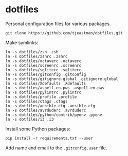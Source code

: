 dotfiles
========
Personal configuration files for various packages.

```
git clone https://github.com/tjeastman/dotfiles.git
```

Make symlinks:
```
ln -s dotfiles/zsh .zsh
ln -s dotfiles/zshrc .zshrc
ln -s dotfiles/octaverc .octaverc
ln -s dotfiles/screenrc .screenrc
ln -s dotfiles/sqliterc .sqliterc
ln -s dotfiles/gitconfig .gitconfig
ln -s dotfiles/gitignore.global .gitignore.global
ln -s dotfiles/Xdefaults .Xdefaults
ln -s dotfiles/aspell.en.pws .aspell.en.pws
ln -s dotfiles/pylintrc .pylintrc
ln -s dotfiles/profile .profile
ln -s dotfiles/ctags .ctags
ln -s dotfiles/ansible.cfg .ansible.cfg
ln -s dotfiles/avrduderc .avrduderc
ln -s dotfiles/python/contrib/pyenv .pyenv
ln -s dotfiles/i3 .i3
```

Install some Python packages:
```
pip install -r requirements.txt --user
```

Add name and email to the `.gitconfig.user` file.
